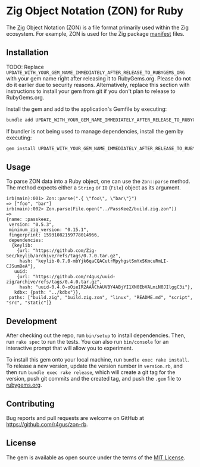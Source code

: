 # Zig Object Notation (ZON) for Ruby

The [Zig](https://ziglang.org/) Object Notation (ZON) is a file format primarily used within the Zig ecosystem. For example, ZON is used for the Zig package [manifest](https://github.com/ziglang/zig/blob/b7ab62540963d80f68d0e9ee7ce18520fb173487/doc/build.zig.zon.md) files.

## Installation

TODO: Replace `UPDATE_WITH_YOUR_GEM_NAME_IMMEDIATELY_AFTER_RELEASE_TO_RUBYGEMS_ORG` with your gem name right after releasing it to RubyGems.org. Please do not do it earlier due to security reasons. Alternatively, replace this section with instructions to install your gem from git if you don't plan to release to RubyGems.org.

Install the gem and add to the application's Gemfile by executing:

```bash
bundle add UPDATE_WITH_YOUR_GEM_NAME_IMMEDIATELY_AFTER_RELEASE_TO_RUBYGEMS_ORG
```

If bundler is not being used to manage dependencies, install the gem by executing:

```bash
gem install UPDATE_WITH_YOUR_GEM_NAME_IMMEDIATELY_AFTER_RELEASE_TO_RUBYGEMS_ORG
```

## Usage

To parse ZON data into a Ruby object, one can use the `Zon::parse` method. The method expects either a `String` or `IO` (`File`) object as its argument.

```irb
irb(main):001> Zon::parse(".{ \"foo\", \"bar\"}")
=> ["foo", "bar"]
irb(main):002> Zon.parse(File.open("../PassKeeZ/build.zig.zon"))
=>
{name: :passkeez,
 version: "0.5.3",
 minimum_zig_version: "0.15.1",
 fingerprint: 15931082159778014966,
 dependencies:
  {keylib:
    {url: "https://github.com/Zig-Sec/keylib/archive/refs/tags/0.7.0.tar.gz",
     hash: "keylib-0.7.0-mbYjk6qaCQACutrMpyhgstSmYxSKmcuRmLI-CJSumBeA"},
   uuid:
    {url: "https://github.com/r4gus/uuid-zig/archive/refs/tags/0.4.0.tar.gz",
     hash: "uuid-0.4.0-oOieIR2AAAChAUVBY4ABjYI1XN0EbVALmiN0JIlggC3i"},
   kdbx: {path: "../kdbx"}},
 paths: ["build.zig", "build.zig.zon", "linux", "README.md", "script", "src", "static"]}
```

## Development

After checking out the repo, run `bin/setup` to install dependencies. Then, run `rake spec` to run the tests. You can also run `bin/console` for an interactive prompt that will allow you to experiment.

To install this gem onto your local machine, run `bundle exec rake install`. To release a new version, update the version number in `version.rb`, and then run `bundle exec rake release`, which will create a git tag for the version, push git commits and the created tag, and push the `.gem` file to [rubygems.org](https://rubygems.org).

## Contributing

Bug reports and pull requests are welcome on GitHub at https://github.com/r4gus/zon-rb.

## License

The gem is available as open source under the terms of the [MIT License](https://opensource.org/licenses/MIT).
